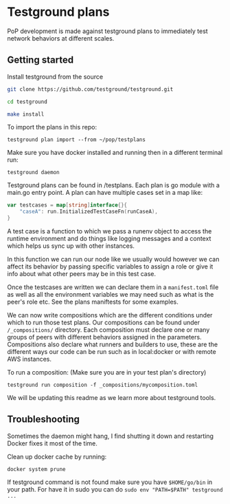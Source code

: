 # Testground plans

PoP development is made against testground plans to immediately test network behaviors at different scales.

## Getting started

Install testground from the source

```sh
git clone https://github.com/testground/testground.git

cd testground

make install
```

To import the plans in this repo:

```commandline
testground plan import --from ~/pop/testplans
```

Make sure you have docker installed and running then in a different terminal run:

```commandline
testground daemon
```

Testground plans can be found in /testplans. Each plan is go module with a main.go
entry point. A plan can have multiple cases set in a map like:

```go
var testcases = map[string]interface{}{
	"caseA": run.InitializedTestCaseFn(runCaseA),
}
```

A test case is a function to which we pass a runenv object to access the runtime environment
and do things like logging messages and a context which helps us sync up with other instances.

In this function we can run our node like we usually would however we can affect its behavior by passing
specific variables to assign a role or give it info about what other peers may be in this test case.

Once the testcases are written we can declare them in a `manifest.toml` file as well as
all the environment variables we may need such as what is the peer's role etc. See the plans 
maniftests for some examples.

We can now write compositions which are the different conditions under which to run those 
test plans. Our compositions can be found under `/_compositions/` directory. Each composition
must declare one or many groups of peers with different behaviors assigned in the parameters.
Compositions also declare what runners and builders to use, these are the different ways 
our code can be run such as in local:docker or with remote AWS instances.

To run a composition: (Make sure you are in your test plan's directory)

```commandline
testground run composition -f _compositions/mycomposition.toml
```

We will be updating this readme as we learn more about testground tools.


## Troubleshooting

Sometimes the daemon might hang, I find shutting it down and restarting Docker
fixes it most of the time.

Clean up docker cache by running:
```commandline
docker system prune
```

If testground command is not found make sure you have `$HOME/go/bin` in your path.
For have it in sudo you can do `sudo env "PATH=$PATH" testground ...`
